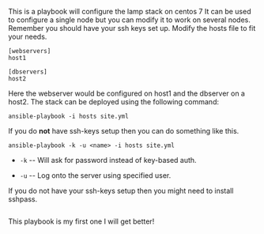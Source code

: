 This is a playbook will configure the lamp stack on centos 7
It can be used to configure a single node but you can modify it to work on
several nodes.
Remember you should have your ssh keys set up.
Modify the hosts file to fit your needs.
```
[webservers]
host1

[dbservers]
host2
```

Here the webserver would be configured on host1 and the dbserver on a
host2. The stack can be deployed using the following command:

```ansible-playbook -i hosts site.yml```

If you do __not__ have ssh-keys setup then you can do something like this.

```ansible-playbook -k -u <name> -i hosts site.yml```

- ```-k``` -- Will ask for password instead of key-based auth.

- ```-u``` -- Log onto the server using specified user.

If you do not have your ssh-keys setup then you might need to install
sshpass.
```yum install sshpass
```

This playbook is my first one I will get better!
